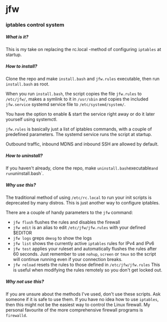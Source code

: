 # jfw
### iptables control system

##### What is it?
This is my take on replacing the rc.local -method of configuring `iptables` at
startup.

##### How to install?
Clone the repo and make `install.bash` and `jfw.rules` executable, then run
`install.bash` as root.

When you run `install.bash`, the script copies the file `jfw.rules` to
`/etc/jfw/`, makes a symlink to it in `/usr/sbin` and copies the included
`jfw.service` systemd service file to `/etc/systemd/system/`.

You have the option to enable & start the service right away or do it later
yourself using systemctl.

`jfw.rules` is basically just a list of iptables commands, with a couple of
predefined parameters. The systemd service runs the script at startup.

Outbound traffic, inbound MDNS and inbound SSH are allowed by default.

##### How to uninstall?
If you haven't already, clone the repo, make `uninstall.bash`executable`
and run `uninstall.bash`.

##### Why use this?
The traditional method of using `/etc/rc.local` to run your init scripts
is deprecated by many distros. This is just another way to configure iptables.

There are a couple of handy parameters to the `jfw` command:
- `jfw flush` flushes the rules and disables the firewall
- `jfw edit` is an alias to edit `/etc/jfw/jfw.rules` with your defined $EDITOR
- `jfw logs` greps `dmesg` to show the logs
- `jfw list` shows the currently active `iptables` rules for IPv4 and IPv6
- `jfw test` applies your ruleset and automatically flushes the rules after
  60 seconds. Just remember to use `nohup`, `screen` or `tmux` so the script
  will continue running even if your connection breaks.
- `jfw reload` resets the rules to those defined in `/etc/jfw/jfw.rules`
  This is useful when modifying the rules remotely so you don't get locked out.

##### Why not use this?
If you are unsure about the methods I've used, don't use these scripts. 
Ask someone if it is safe to use them.
If you have no idea how to use `iptables`, then this might not be the easiest
way to control the Linux firewall. My personal favourite of the more
comprehensive firewall programs is `firewalld`.
